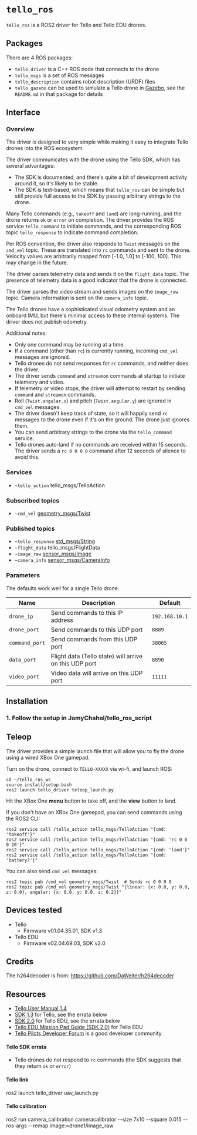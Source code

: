 # `tello_ros`

`tello_ros` is a ROS2 driver for Tello and Tello EDU drones.

## Packages

There are 4 ROS packages:
* `tello_driver` is a C++ ROS node that connects to the drone
* `tello_msgs` is a set of ROS messages
* `tello_description` contains robot description (URDF) files
* `tello_gazebo` can be used to simulate a Tello drone in [Gazebo](http://gazebosim.org/),
 see the `README.md` in that package for details

## Interface

### Overview

The driver is designed to very simple while making it easy to integrate Tello drones into the ROS ecosystem.

The driver communicates with the drone using the Tello SDK, which has several advantages:
* The SDK is documented, and there's quite a bit of development activity around it, so it's likely to be stable.
* The SDK is text-based, which means that `tello_ros` can be simple but still provide full access to the SDK by passing
arbitrary strings to the drone.

Many Tello commands (e.g., `takeoff` and `land`) are long-running, and the drone returns `ok` or `error` on completion.
The driver provides the ROS service `tello_command` to initiate commands,
and the corresponding ROS topic `tello_response` to indicate command completion.

Per ROS convention, the driver also responds to `Twist` messages on the `cmd_vel` topic.
These are translated into `rc` commands and sent to the drone.
Velocity values are arbitrarily mapped from [-1.0, 1.0] to [-100, 100].
This may change in the future.

The driver parses telemetry data and sends it on the `flight_data` topic.
The presence of telemetry data is a good indicator that the drone is connected.

The driver parses the video stream and sends images on the `image_raw` topic.
Camera information is sent on the `camera_info` topic.

The Tello drones have a sophisticated visual odometry system and an onboard IMU, but there's minimal access 
to these internal systems. The driver does not publish odometry.

Additional notes:
* Only one command may be running at a time.
* If a command (other than `rc`) is currently running, incoming `cmd_vel` messages are ignored.
* Tello drones do not send responses for `rc` commands, and neither does the driver.
* The driver sends `command` and `streamon` commands at startup to initiate telemetry and video.
* If telemetry or video stops, the driver will attempt to restart by sending `command` and `streamon` commands.
* Roll (`Twist.angular.x`) and pitch (`Twist.angular.y`) are ignored in `cmd_vel` messages.
* The driver doesn't keep track of state, so it will happily send `rc` messages to the drone even if it's on the ground.
The drone just ignores them.
* You can send arbitrary strings to the drone via the `tello_command` service.
* Tello drones auto-land if no commands are received within 15 seconds.
The driver sends a `rc 0 0 0 0` command after 12 seconds of silence to avoid this.

### Services

* `~tello_action` tello_msgs/TelloAction

### Subscribed topics

* `~cmd_vel` [geometry_msgs/Twist](http://docs.ros.org/api/geometry_msgs/html/msg/Twist.html)

### Published topics

* `~tello_response` [std_msgs/String](http://docs.ros.org/api/std_msgs/html/msg/String.html)
* `~flight_data` tello_msgs/FlightData
* `~image_raw` [sensor_msgs/Image](http://docs.ros.org/api/sensor_msgs/html/msg/Image.html)
* `~camera_info` [sensor_msgs/CameraInfo](http://docs.ros.org/api/sensor_msgs/html/msg/CameraInfo.html)

### Parameters

The defaults work well for a single Tello drone.

 Name         |  Description |  Default
--------------|--------------|----------
`drone_ip`    | Send commands to this IP address |  `192.168.10.1`
`drone_port`  | Send commands to this UDP port | `8889`
`command_port`| Send commands from this UDP port | `38065`
`data_port`   | Flight data (Tello state) will arrive on this UDP port  | `8890`
`video_port`  | Video data will arrive on this UDP port |  `11111`

## Installation

### 1. Follow the setup in JamyChahal/tello_ros_script

## Teleop

The driver provides a simple launch file that will allow you to fly the drone using a wired XBox One gamepad.

Turn on the drone, connect to `TELLO-XXXXX` via wi-fi, and launch ROS:
~~~
cd ~/tello_ros_ws
source install/setup.bash
ros2 launch tello_driver teleop_launch.py
~~~

Hit the XBox One **menu** button to take off, and the **view** button to land.

If you don't have an XBox One gamepad, you can send commands using the ROS2 CLI:
~~~~
ros2 service call /tello_action tello_msgs/TelloAction "{cmd: 'takeoff'}"
ros2 service call /tello_action tello_msgs/TelloAction "{cmd: 'rc 0 0 0 20'}"
ros2 service call /tello_action tello_msgs/TelloAction "{cmd: 'land'}"
ros2 service call /tello_action tello_msgs/TelloAction "{cmd: 'battery?'}"
~~~~

You can also send `cmd_vel` messages:
~~~~
ros2 topic pub /cmd_vel geometry_msgs/Twist  # Sends rc 0 0 0 0
ros2 topic pub /cmd_vel geometry_msgs/Twist "{linear: {x: 0.0, y: 0.0, z: 0.0}, angular: {x: 0.0, y: 0.0, z: 0.2}}"
~~~~

## Devices tested

* Tello
  * Firmware v01.04.35.01, SDK v1.3
* Tello EDU
  * Firmware v02.04.69.03, SDK v2.0

## Credits

The h264decoder is from: https://github.com/DaWelter/h264decoder

## Resources

* [Tello User Manual 1.4](https://dl-cdn.ryzerobotics.com/downloads/Tello/Tello%20User%20Manual%20v1.4.pdf)
* [SDK 1.3](https://terra-1-g.djicdn.com/2d4dce68897a46b19fc717f3576b7c6a/Tello%20%E7%BC%96%E7%A8%8B%E7%9B%B8%E5%85%B3/For%20Tello/Tello%20SDK%20Documentation%20EN_1.3_1122.pdf)
for Tello, see the errata below
* [SDK 2.0](https://dl-cdn.ryzerobotics.com/downloads/Tello/Tello%20SDK%202.0%20User%20Guide.pdf)
for Tello EDU, see the errata below
* [Tello EDU Mission Pad Guide (SDK 2.0)](https://dl-cdn.ryzerobotics.com/downloads/Tello/Tello%20Mission%20Pad%20User%20Guide.pdf)
for Tello EDU
* [Tello Pilots Developer Forum](https://tellopilots.com/forums/tello-development.8/)
is a good developer community

#### Tello SDK errata

* Tello drones do not respond to `rc` commands (the SDK suggests that they return `ok` or `error`)

#### Tello link 

ros2 launch tello_driver uav_launch.py


#### Tello calibration

ros2 run camera_calibration cameracalibrator --size 7x10 --square 0.015 --ros-args --remap image:=drone1/image_raw

